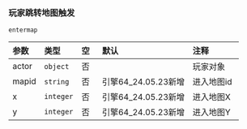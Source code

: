 ### 玩家跳转地图触发

`entermap`

| 参数  | 类型      | 空   | 默认                | 注释       |
| :---- | :-------- | :--- | :------------------ | :--------- |
| actor | `object`  | 否   |                     | 玩家对象   |
| mapid | `string`  | 否   | 引擎64_24.05.23新增 | 进入地图id |
| x     | `integer` | 否   | 引擎64_24.05.23新增 | 进入地图X  |
| y     | `integer` | 否   | 引擎64_24.05.23新增 | 进入地图Y  |

